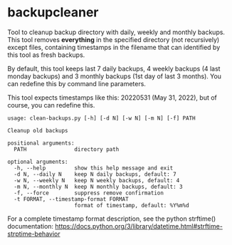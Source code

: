 # backupcleaner

Tool to cleanup backup directory with daily, weekly and monthly backups.
This tool removes **everything** in the specified directory (not recursively) except files, containing timestamps in the filename that can identified by this tool as fresh backups.

By default, this tool keeps last 7 daily backups, 4 weekly backups (4 last monday backups) and 3 monthly backups (1st day of last 3 months). You can redefine this by command line parameters.

This tool expects timestamps like this: 20220531 (May 31, 2022), but of course, you can redefine this.

```text
usage: clean-backups.py [-h] [-d N] [-w N] [-m N] [-f] PATH

Cleanup old backups

positional arguments:
  PATH               directory path

optional arguments:
  -h, --help         show this help message and exit
  -d N, --daily N    keep N daily backups, default: 7
  -w N, --weekly N   keep N weekly backups, default: 4
  -m N, --monthly N  keep N monthly backups, default: 3
  -f, --force        suppress remove confirmation
  -t FORMAT, --timestamp-format FORMAT
                     format of timestamp, default: %Y%m%d
```

For a complete timestamp format description, see the python strftime() documentation: <https://docs.python.org/3/library/datetime.html#strftime-strptime-behavior>
